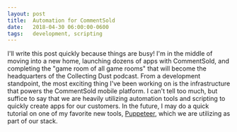 ```yaml
---
layout: post
title:  Automation for CommentSold
date:   2018-04-30 06:00:00-0600
tags:   development, scripting
---
```


I'll write this post quickly because things are busy! I'm in the middle of moving into a new home, launching dozens of apps with CommentSold, and completing the "game room of all game rooms" that will become the headquarters of the Collecting Dust podcast. From a development standpoint, the most exciting thing I've been working on is the infrastructure that powers the CommentSold mobile platform. I can't tell too much, but suffice to say that we are heavily utilizing automation tools and scripting to quickly create apps for our customers. In the future, I may do a quick tutorial on one of my favorite new tools, [Puppeteer](https://github.com/GoogleChrome/puppeteer), which we are utilizing as part of our stack.
